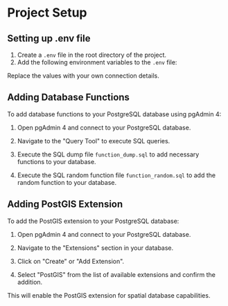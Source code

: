 # Project Setup

## Setting up .env file

1. Create a `.env` file in the root directory of the project.
2. Add the following environment variables to the `.env` file:

Replace the values with your own connection details.

## Adding Database Functions

To add database functions to your PostgreSQL database using pgAdmin 4:

1. Open pgAdmin 4 and connect to your PostgreSQL database.

2. Navigate to the "Query Tool" to execute SQL queries.

3. Execute the SQL dump file `function_dump.sql` to add necessary functions to your database.

4. Execute the SQL random function file `function_random.sql` to add the random function to your database.

## Adding PostGIS Extension

To add the PostGIS extension to your PostgreSQL database:

1. Open pgAdmin 4 and connect to your PostgreSQL database.

2. Navigate to the "Extensions" section in your database.

3. Click on "Create" or "Add Extension".

4. Select "PostGIS" from the list of available extensions and confirm the addition.

This will enable the PostGIS extension for spatial database capabilities.

